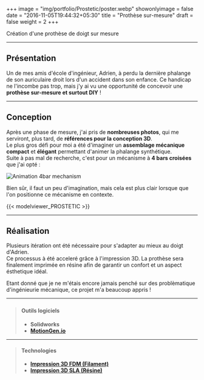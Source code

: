+++
image = "img/portfolio/Prostetic/poster.webp"
showonlyimage = false
date = "2016-11-05T19:44:32+05:30"
title = "Prothèse sur-mesure"
draft = false
weight = 2
+++

Création d'une prothèse de doigt sur mesure
<!--more-->

<!-- to do :
Ajouter photos et vidéo réelles -->

 ---

## Présentation

Un de mes amis d'école d'ingénieur, Adrien, à perdu la dernière phalange de son auriculaire droit lors d'un accident dans son enfance. Ce handicap ne l'incombe pas trop, mais j'y ai vu une opportunité de concevoir une **prothèse sur-mesure et surtout DIY** !  

---

## Conception

Après une phase de mesure, j'ai pris de **nombreuses photos**, qui me serviront, plus tard, de **références pour la conception 3D**.  
Le plus gros défi pour moi a été d'imaginer un **assemblage mécanique compact** et **élégant** permettant d'animer la phalange synthétique.  
Suite à pas mal de recherche, c'est pour un mécanisme à **4 bars croisées** que j'ai opté :

![Animation 4bar mechanism](/img/portfolio/Prostetic/X4bar.gif)

Bien sûr, il faut un peu d'imagination, mais cela est plus clair lorsque que l'on positionne ce mécanisme en contexte.

{{< modelviewer_PROSTETIC >}}

---

## Réalisation

Plusieurs itération ont été nécessaire pour s'adapter au mieux au doigt d'Adrien.  
Ce processus à été acceleré grâce à l'impression 3D. La prothèse sera finalement imprimée en résine afin de garantir un confort et un aspect ésthetique idéal.

Etant donné que je ne m'étais encore jamais penché sur des problèmatique d'ingénieurie mécanique, ce projet m'a beaucoup appris !

---

###

>#### Outils logiciels
>
>- **Solidworks**
>- **[MotionGen.io](https://motiongen.io)**

---

>#### Technologies
>
>- **[Impression 3D FDM (Filament)](https://makerspace-amiens.fr/pages/machines/)**
>- **[Impression 3D SLA (Résine)](https://makerspace-amiens.fr/pages/machines/)**
